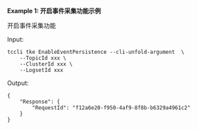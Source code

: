 **Example 1: 开启事件采集功能示例**

开启事件采集功能

Input: 

```
tccli tke EnableEventPersistence --cli-unfold-argument  \
    --TopicId xxx \
    --ClusterId xxx \
    --LogsetId xxx
```

Output: 
```
{
    "Response": {
        "RequestId": "f12a6e20-f950-4af9-8f8b-b6329a4961c2"
    }
}
```

